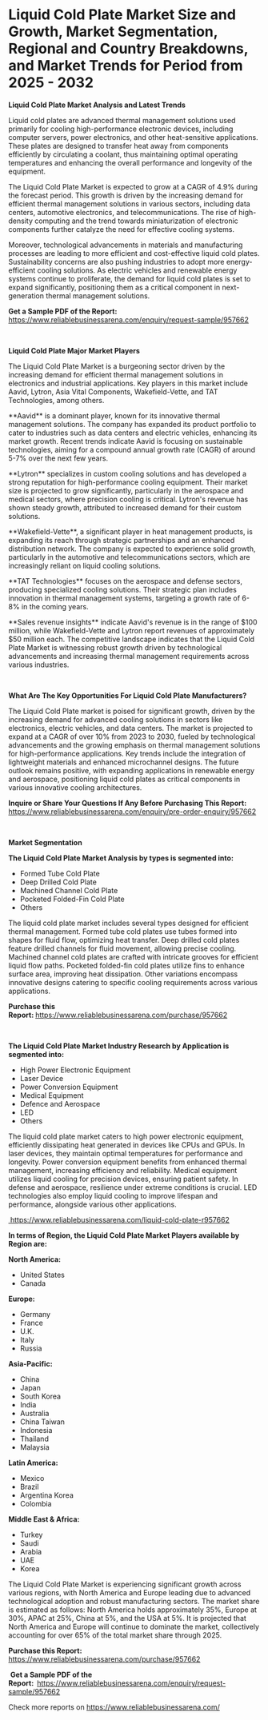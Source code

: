 <p><h1>Liquid Cold Plate Market Size and Growth, Market Segmentation, Regional and Country Breakdowns, and Market Trends for Period from 2025 -  2032</h1></p><p><strong>Liquid Cold Plate Market Analysis and Latest Trends</strong></p>
<p><p>Liquid cold plates are advanced thermal management solutions used primarily for cooling high-performance electronic devices, including computer servers, power electronics, and other heat-sensitive applications. These plates are designed to transfer heat away from components efficiently by circulating a coolant, thus maintaining optimal operating temperatures and enhancing the overall performance and longevity of the equipment.</p><p>The Liquid Cold Plate Market is expected to grow at a CAGR of 4.9% during the forecast period. This growth is driven by the increasing demand for efficient thermal management solutions in various sectors, including data centers, automotive electronics, and telecommunications. The rise of high-density computing and the trend towards miniaturization of electronic components further catalyze the need for effective cooling systems. </p><p>Moreover, technological advancements in materials and manufacturing processes are leading to more efficient and cost-effective liquid cold plates. Sustainability concerns are also pushing industries to adopt more energy-efficient cooling solutions. As electric vehicles and renewable energy systems continue to proliferate, the demand for liquid cold plates is set to expand significantly, positioning them as a critical component in next-generation thermal management solutions.</p></p>
<p><strong>Get a Sample PDF of the Report:&nbsp;</strong> <a href="https://www.reliablebusinessarena.com/enquiry/request-sample/957662?utm_campaign=2258&utm_medium=2&utm_source=Github&utm_content=ia&utm_term=21022025&utm_id=liquid-cold-plate">https://www.reliablebusinessarena.com/enquiry/request-sample/957662</a></p>
<p>&nbsp;</p>
<p><strong>Liquid Cold Plate Major Market Players</strong></p>
<p><p>The Liquid Cold Plate Market is a burgeoning sector driven by the increasing demand for efficient thermal management solutions in electronics and industrial applications. Key players in this market include Aavid, Lytron, Asia Vital Components, Wakefield-Vette, and TAT Technologies, among others.</p><p>**Aavid** is a dominant player, known for its innovative thermal management solutions. The company has expanded its product portfolio to cater to industries such as data centers and electric vehicles, enhancing its market growth. Recent trends indicate Aavid is focusing on sustainable technologies, aiming for a compound annual growth rate (CAGR) of around 5-7% over the next few years. </p><p>**Lytron** specializes in custom cooling solutions and has developed a strong reputation for high-performance cooling equipment. Their market size is projected to grow significantly, particularly in the aerospace and medical sectors, where precision cooling is critical. Lytron's revenue has shown steady growth, attributed to increased demand for their custom solutions.</p><p>**Wakefield-Vette**, a significant player in heat management products, is expanding its reach through strategic partnerships and an enhanced distribution network. The company is expected to experience solid growth, particularly in the automotive and telecommunications sectors, which are increasingly reliant on liquid cooling solutions.</p><p>**TAT Technologies** focuses on the aerospace and defense sectors, producing specialized cooling solutions. Their strategic plan includes innovation in thermal management systems, targeting a growth rate of 6-8% in the coming years.</p><p>**Sales revenue insights** indicate Aavid's revenue is in the range of $100 million, while Wakefield-Vette and Lytron report revenues of approximately $50 million each. The competitive landscape indicates that the Liquid Cold Plate Market is witnessing robust growth driven by technological advancements and increasing thermal management requirements across various industries.</p></p>
<p>&nbsp;</p>
<p><strong>What Are The Key Opportunities For Liquid Cold Plate Manufacturers?</strong></p>
<p><p>The Liquid Cold Plate market is poised for significant growth, driven by the increasing demand for advanced cooling solutions in sectors like electronics, electric vehicles, and data centers. The market is projected to expand at a CAGR of over 10% from 2023 to 2030, fueled by technological advancements and the growing emphasis on thermal management solutions for high-performance applications. Key trends include the integration of lightweight materials and enhanced microchannel designs. The future outlook remains positive, with expanding applications in renewable energy and aerospace, positioning liquid cold plates as critical components in various innovative cooling architectures.</p></p>
<p><strong>Inquire or Share Your Questions If Any Before Purchasing This Report:</strong> <a href="https://www.reliablebusinessarena.com/enquiry/pre-order-enquiry/957662?utm_campaign=2258&utm_medium=2&utm_source=Github&utm_content=ia&utm_term=21022025&utm_id=liquid-cold-plate">https://www.reliablebusinessarena.com/enquiry/pre-order-enquiry/957662</a></p>
<p>&nbsp;</p>
<p><strong>Market Segmentation</strong></p>
<p><strong>The Liquid Cold Plate Market Analysis by types is segmented into:</strong></p>
<p><ul><li>Formed Tube Cold Plate</li><li>Deep Drilled Cold Plate</li><li>Machined Channel Cold Plate</li><li>Pocketed Folded-Fin Cold Plate</li><li>Others</li></ul></p>
<p><p>The liquid cold plate market includes several types designed for efficient thermal management. Formed tube cold plates use tubes formed into shapes for fluid flow, optimizing heat transfer. Deep drilled cold plates feature drilled channels for fluid movement, allowing precise cooling. Machined channel cold plates are crafted with intricate grooves for efficient liquid flow paths. Pocketed folded-fin cold plates utilize fins to enhance surface area, improving heat dissipation. Other variations encompass innovative designs catering to specific cooling requirements across various applications.</p></p>
<p><strong>Purchase this Report:&nbsp;</strong><a href="https://www.reliablebusinessarena.com/purchase/957662?utm_campaign=2258&utm_medium=2&utm_source=Github&utm_content=ia&utm_term=21022025&utm_id=liquid-cold-plate">https://www.reliablebusinessarena.com/purchase/957662</a></p>
<p>&nbsp;</p>
<p><strong>The Liquid Cold Plate Market Industry Research by Application is segmented into:</strong></p>
<p><ul><li>High Power Electronic Equipment</li><li>Laser Device</li><li>Power Conversion Equipment</li><li>Medical Equipment</li><li>Defence and Aerospace</li><li>LED</li><li>Others</li></ul></p>
<p><p>The liquid cold plate market caters to high power electronic equipment, efficiently dissipating heat generated in devices like CPUs and GPUs. In laser devices, they maintain optimal temperatures for performance and longevity. Power conversion equipment benefits from enhanced thermal management, increasing efficiency and reliability. Medical equipment utilizes liquid cooling for precision devices, ensuring patient safety. In defense and aerospace, resilience under extreme conditions is crucial. LED technologies also employ liquid cooling to improve lifespan and performance, alongside various other applications.</p></p>
<p><a href="https://www.reliablebusinessarena.com/liquid-cold-plate-r957662?utm_campaign=2258&utm_medium=2&utm_source=Github&utm_content=ia&utm_term=21022025&utm_id=liquid-cold-plate">&nbsp;https://www.reliablebusinessarena.com/liquid-cold-plate-r957662</a></p>
<p><strong>In terms of Region, the Liquid Cold Plate Market Players available by Region are:</strong></p>
<p>
    <p> <strong> North America: </strong>
        <ul>
            <li>United States</li>
            <li>Canada</li>
        </ul>
        </p> 
    <p> <strong> Europe: </strong>
        <ul>
            <li>Germany</li>
            <li>France</li>
            <li>U.K.</li>
            <li>Italy</li>
            <li>Russia</li>
        </ul>
        </p> 
    <p> <strong> Asia-Pacific: </strong>
        <ul>
            <li>China</li>
            <li>Japan</li>
            <li>South Korea</li>
            <li>India</li>
            <li>Australia</li>
            <li>China Taiwan</li>
            <li>Indonesia</li>
            <li>Thailand</li>
            <li>Malaysia</li>
        </ul>
        </p> 
    <p> <strong> Latin America: </strong>
        <ul>
            <li>Mexico</li>
            <li>Brazil</li>
            <li>Argentina Korea</li>
            <li>Colombia</li>
        </ul>
        </p> 
    <p> <strong> Middle East & Africa: </strong>
        <ul>
            <li>Turkey</li>
            <li>Saudi</li>
            <li>Arabia</li>
            <li>UAE</li>
            <li>Korea</li>
        </ul>
    </p>
    </p>
<p><p>The Liquid Cold Plate Market is experiencing significant growth across various regions, with North America and Europe leading due to advanced technological adoption and robust manufacturing sectors. The market share is estimated as follows: North America holds approximately 35%, Europe at 30%, APAC at 25%, China at 5%, and the USA at 5%. It is projected that North America and Europe will continue to dominate the market, collectively accounting for over 65% of the total market share through 2025.</p></p>
<p><strong>Purchase this Report: </strong><a href="https://www.reliablebusinessarena.com/purchase/957662?utm_campaign=2258&utm_medium=2&utm_source=Github&utm_content=ia&utm_term=21022025&utm_id=liquid-cold-plate">https://www.reliablebusinessarena.com/purchase/957662</a></p>
<p>&nbsp;<strong>Get a Sample PDF of the Report:&nbsp;&nbsp;</strong><a href="https://www.reliablebusinessarena.com/enquiry/request-sample/957662?utm_campaign=2258&utm_medium=2&utm_source=Github&utm_content=ia&utm_term=21022025&utm_id=liquid-cold-plate">https://www.reliablebusinessarena.com/enquiry/request-sample/957662</a></p>
<p><strong></strong></p>
<p>Check more reports on <a href="https://www.reliablebusinessarena.com/?utm_campaign=2258&utm_medium=2&utm_source=Github&utm_content=ia&utm_term=21022025&utm_id=liquid-cold-plate">https://www.reliablebusinessarena.com/</a></p>